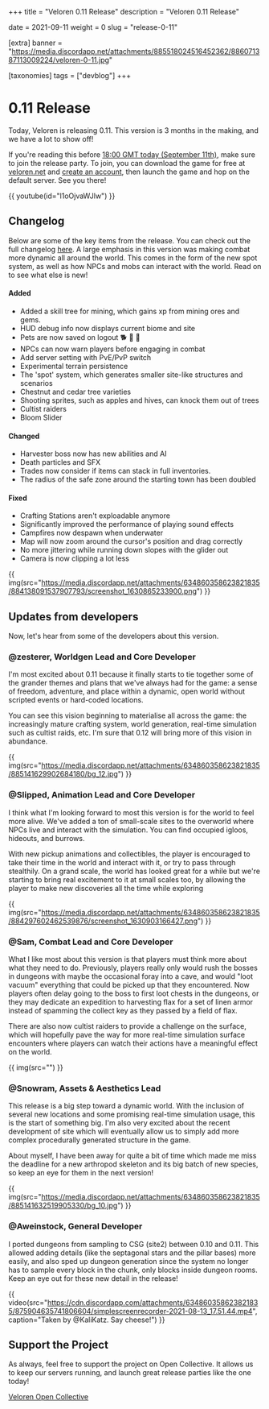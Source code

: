 +++
title = "Veloren 0.11 Release"
description = "Veloren 0.11 Release"

date = 2021-09-11
weight = 0
slug = "release-0-11"

[extra]
banner = "https://media.discordapp.net/attachments/885518024516452362/886071387113009224/veloren-0-11.jpg"

[taxonomies]
tags = ["devblog"]
+++

# 0.11 Release

Today, Veloren is releasing 0.11. This version is 3 months in the making, and we
have a lot to show off!

If you're reading this before [18:00 GMT today (September
11th)](https://everytimezone.com/s/cefd9f4d), make sure to join the release
party. To join, you can download the game for free at
[veloren.net](https://veloren.net/download) and [create an
account](https://veloren.net/account/), then launch the game and hop on the
default server. See you there!

{{ youtube(id="l1oOjvaWJlw") }}

## Changelog

Below are some of the key items from the release. You can check out the full
changelog
[here](https://gitlab.com/veloren/veloren/-/blob/e4716147a7356eb13088e7d74ace3ccdcb5cd900/CHANGELOG.md#0110-2021-09-11).
A large emphasis in this version was making combat more dynamic all around the
world. This comes in the form of the new spot system, as well as how NPCs and
mobs can interact with the world. Read on to see what else is new!

#### Added

- Added a skill tree for mining, which gains xp from mining ores and gems.
- HUD debug info now displays current biome and site
- Pets are now saved on logout 🐕 🦎 🐼
- NPCs can now warn players before engaging in combat
- Add server setting with PvE/PvP switch
- Experimental terrain persistence
- The 'spot' system, which generates smaller site-like structures and scenarios
- Chestnut and cedar tree varieties
- Shooting sprites, such as apples and hives, can knock them out of trees
- Cultist raiders
- Bloom Slider

#### Changed

- Harvester boss now has new abilities and AI
- Death particles and SFX
- Trades now consider if items can stack in full inventories.
- The radius of the safe zone around the starting town has been doubled

#### Fixed

- Crafting Stations aren't exploadable anymore
- Significantly improved the performance of playing sound effects
- Campfires now despawn when underwater
- Map will now zoom around the cursor's position and drag correctly
- No more jittering while running down slopes with the glider out
- Camera is now clipping a lot less

{{
  img(src="https://media.discordapp.net/attachments/634860358623821835/884138091537907793/screenshot_1630865233900.png")
}}

## Updates from developers

Now, let's hear from some of the developers about this version.

### @zesterer, Worldgen Lead and Core Developer

I'm most excited about 0.11 because it finally starts to tie together some of
the grander themes and plans that we've always had for the game: a sense of
freedom, adventure, and place within a dynamic, open world without scripted
events or hard-coded locations.

You can see this vision beginning to materialise all across the game: the
increasingly mature crafting system, world generation, real-time simulation such
as cultist raids, etc. I'm sure that 0.12 will bring more of this vision in
abundance.

{{
  img(src="https://media.discordapp.net/attachments/634860358623821835/885141629902684180/bg_12.jpg")
}}

### @Slipped, Animation Lead and Core Developer

I think what I'm looking forward to most this version is for the world to feel
more alive. We've added a ton of small-scale sites to the overworld where NPCs
live and interact with the simulation. You can find occupied igloos, hideouts,
and burrows.

With new pickup animations and collectibles, the player is encouraged to take
their time in the world and interact with it, or try to pass through stealthily.
On a grand scale, the world has looked great for a while but we're starting to
bring real excitement to it at small scales too, by allowing the player to make
new discoveries all the time while exploring

{{
  img(src="https://media.discordapp.net/attachments/634860358623821835/884297602462539876/screenshot_1630903166427.png")
}}

### @Sam, Combat Lead and Core Developer

What I like most about this version is that players must think more about what
they need to do. Previously, players really only would rush the bosses in
dungeons with maybe the occasional foray into a cave, and would "loot vacuum"
everything that could be picked up that they encountered. Now players often
delay going to the boss to first loot chests in the dungeons, or they may
dedicate an expedition to harvesting flax for a set of linen armor instead of
spamming the collect key as they passed by a field of flax.

There are also now cultist raiders to provide a challenge on the surface, which
will hopefully pave the way for more real-time simulation surface encounters
where players can watch their actions have a meaningful effect on the world.

{{
  img(src="")
}}

### @Snowram, Assets & Aesthetics Lead

This release is a big step toward a dynamic world. With the inclusion of several
new locations and some promising real-time simulation usage, this is the start
of something big. I'm also very excited about the recent development of site
which will eventually allow us to simply add more complex procedurally generated
structure in the game.

About myself, I have been away for quite a bit of time which made me miss the
deadline for a new arthropod skeleton and its big batch of new species, so keep
an eye for them in the next version!

{{
  img(src="https://media.discordapp.net/attachments/634860358623821835/885141632519905330/bg_10.jpg")
}}

### @Aweinstock, General Developer

I ported dungeons from sampling to CSG (site2) between 0.10 and 0.11. This
allowed adding details (like the septagonal stars and the pillar bases) more
easily, and also sped up dungeon generation since the system no longer has to
sample every block in the chunk, only blocks inside dungeon rooms. Keep an eye
out for these new detail in the release!

{{
  video(src="https://cdn.discordapp.com/attachments/634860358623821835/875904635741806604/simplescreenrecorder-2021-08-13_17.51.44.mp4",
  caption="Taken by @KaliKatz. Say cheese!")
}}

## Support the Project

As always, feel free to support the project on Open Collective. It allows us to
keep our servers running, and launch great release parties like the one today!

[Veloren Open Collective](https://opencollective.com/veloren)
